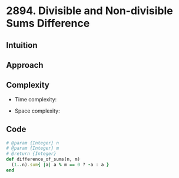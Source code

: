 # 2894. Divisible and Non-divisible Sums Difference

## Intuition

## Approach
<!-- Describe your approach to solving the problem. -->

## Complexity

- Time complexity:
<!-- Add your time complexity here, e.g. $$O(n)$$ -->

- Space complexity:
<!-- Add your space complexity here, e.g. $$O(n)$$ -->

## Code

```ruby
# @param {Integer} n
# @param {Integer} m
# @return {Integer}
def difference_of_sums(n, m)
  (1..n).sum{ |a| a % m == 0 ? -a : a }
end
```
